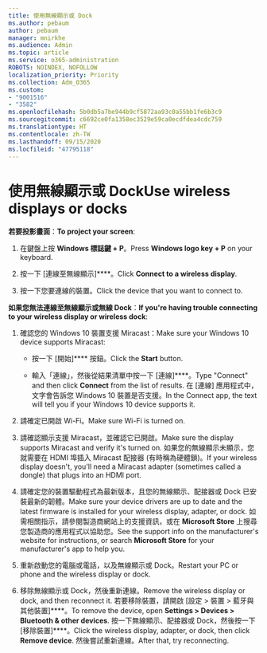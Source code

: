 ```yaml
---
title: 使用無線顯示或 Dock
ms.author: pebaum
author: pebaum
manager: mnirkhe
ms.audience: Admin
ms.topic: article
ms.service: o365-administration
ROBOTS: NOINDEX, NOFOLLOW
localization_priority: Priority
ms.collection: Adm_O365
ms.custom:
- "9001516"
- "3582"
ms.openlocfilehash: 5b0db5a7be944b9cf5872aa93c0a55bb1fe6b3c9
ms.sourcegitcommit: c6692ce0fa1358ec3529e59ca0ecdfdea4cdc759
ms.translationtype: HT
ms.contentlocale: zh-TW
ms.lasthandoff: 09/15/2020
ms.locfileid: "47795118"
---
```

# <a name="use-wireless-displays-or-docks"></a><span data-ttu-id="88b07-102">使用無線顯示或 Dock</span><span class="sxs-lookup"><span data-stu-id="88b07-102">Use wireless displays or docks</span></span>

<span data-ttu-id="88b07-103">**若要投影畫面**：</span><span class="sxs-lookup"><span data-stu-id="88b07-103">**To project your screen**:</span></span>

1. <span data-ttu-id="88b07-104">在鍵盤上按 **Windows 標誌鍵 + P**。</span><span class="sxs-lookup"><span data-stu-id="88b07-104">Press **Windows logo key + P** on your keyboard.</span></span>

2. <span data-ttu-id="88b07-105">按一下 [連線至無線顯示]\*\*\*\*。</span><span class="sxs-lookup"><span data-stu-id="88b07-105">Click **Connect to a wireless display**.</span></span>

3. <span data-ttu-id="88b07-106">按一下您要連線的裝置。</span><span class="sxs-lookup"><span data-stu-id="88b07-106">Click the device that you want to connect to.</span></span>

<span data-ttu-id="88b07-107">**如果您無法連線至無線顯示或無線 Dock**：</span><span class="sxs-lookup"><span data-stu-id="88b07-107">**If you're having trouble connecting to your wireless display or wireless dock**:</span></span>

1. <span data-ttu-id="88b07-108">確認您的 Windows 10 裝置支援 Miracast：</span><span class="sxs-lookup"><span data-stu-id="88b07-108">Make sure your Windows 10 device supports Miracast:</span></span> 

    - <span data-ttu-id="88b07-109">按一下 [開始]\*\*\*\* 按鈕。</span><span class="sxs-lookup"><span data-stu-id="88b07-109">Click the **Start** button.</span></span>
    
    - <span data-ttu-id="88b07-110">輸入「連線」，然後從結果清單中按一下 [連線]\*\*\*\*。</span><span class="sxs-lookup"><span data-stu-id="88b07-110">Type "Connect" and then click **Connect** from the list of results.</span></span> <span data-ttu-id="88b07-111">在 [連線] 應用程式中，文字會告訴您 Windows 10 裝置是否支援。</span><span class="sxs-lookup"><span data-stu-id="88b07-111">In the Connect app, the text will tell you if your Windows 10 device supports it.</span></span> 

2. <span data-ttu-id="88b07-112">請確定已開啟 Wi-Fi。</span><span class="sxs-lookup"><span data-stu-id="88b07-112">Make sure Wi-Fi is turned on.</span></span> 

3. <span data-ttu-id="88b07-113">請確認顯示支援 Miracast，並確認它已開啟。</span><span class="sxs-lookup"><span data-stu-id="88b07-113">Make sure the display supports Miracast and verify it's turned on.</span></span> <span data-ttu-id="88b07-114">如果您的無線顯示未顯示，您就需要在 HDMI 埠插入 Miracast 配接器 (有時稱為硬體鎖)。</span><span class="sxs-lookup"><span data-stu-id="88b07-114">If your wireless display doesn't, you'll need a Miracast adapter (sometimes called a dongle) that plugs into an HDMI port.</span></span>

4. <span data-ttu-id="88b07-115">請確定您的裝置驅動程式為最新版本，且您的無線顯示、配接器或 Dock 已安裝最新的韌體。</span><span class="sxs-lookup"><span data-stu-id="88b07-115">Make sure your device drivers are up to date and the latest firmware is installed for your wireless display, adapter, or dock.</span></span> <span data-ttu-id="88b07-116">如需相關指示，請參閱製造商網站上的支援資訊，或在 **Microsoft Store** 上搜尋您製造商的應用程式以協助您。</span><span class="sxs-lookup"><span data-stu-id="88b07-116">See the support info on the manufacturer's website for instructions, or search **Microsoft Store** for your manufacturer's app to help you.</span></span>

5. <span data-ttu-id="88b07-117">重新啟動您的電腦或電話，以及無線顯示或 Dock。</span><span class="sxs-lookup"><span data-stu-id="88b07-117">Restart your PC or phone and the wireless display or dock.</span></span>

6. <span data-ttu-id="88b07-118">移除無線顯示或 Dock，然後重新連線。</span><span class="sxs-lookup"><span data-stu-id="88b07-118">Remove the wireless display or dock, and then reconnect it.</span></span> <span data-ttu-id="88b07-119">若要移除裝置，請開啟 [設定 > 裝置 > 藍牙與其他裝置]\*\*\*\*。</span><span class="sxs-lookup"><span data-stu-id="88b07-119">To remove the device, open **Settings > Devices  > Bluetooth & other devices**.</span></span> <span data-ttu-id="88b07-120">按一下無線顯示、配接器或 Dock，然後按一下 [移除裝置]\*\*\*\*。</span><span class="sxs-lookup"><span data-stu-id="88b07-120">Click the wireless display, adapter, or dock, then click **Remove device**.</span></span> <span data-ttu-id="88b07-121">然後嘗試重新連線。</span><span class="sxs-lookup"><span data-stu-id="88b07-121">After that, try reconnecting.</span></span>
